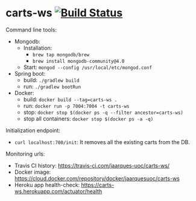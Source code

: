 # carts-ws [![Build Status](https://travis-ci.com/jaarques-uoc/carts-ws.svg?branch=master)](https://travis-ci.com/jaarques-uoc/carts-ws)

Command line tools:

* Mongodb:
    * Installation:
        * `brew tap mongodb/brew`
        * `brew install mongodb-community@4.0`
    * Start: `mongod --config /usr/local/etc/mongod.conf`
* Spring boot:
    * build: `./gradlew build`
    * run: `./gradlew bootRun`
* Docker:
    * build: `docker build --tag=carts-ws .`
    * run: `docker run -p 7004:7004 -t carts-ws`
    * stop: `docker stop $(docker ps -q --filter ancestor=carts-ws)`
    * stop all containers: `docker stop $(docker ps -a -q)`

Initialization endpoint:

* `curl localhost:700/init`: It removes all the existing carts from the DB.

Monitoring urls:

* Travis CI history: https://travis-ci.com/jaarques-uoc/carts-ws/
* Docker image: https://cloud.docker.com/repository/docker/jaarquesuoc/carts-ws
* Heroku app health-check: https://carts-ws.herokuapp.com/actuator/health
